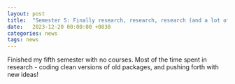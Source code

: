 ```yaml
---
layout: post
title:  "Semester 5: Finally research, research, research (and a lot of coding)."
date:   2023-12-20 00:00:00 +0830
categories: news
tags: news
---
```


Finished my fifth semester with no courses. Most of the time spent in research - coding clean versions of old packages, and pushing forth with new ideas!